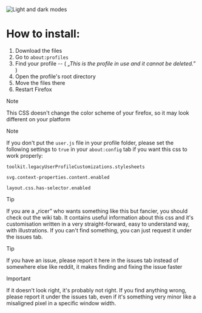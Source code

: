 ![Light and dark modes](https://github.com/user-attachments/assets/2827ebee-3fa2-4fd7-b096-a296c99f7212)


# How to install:
1. Download the files
3. Go to `about:profiles`
2. Find your profile  --  ( *„This is the profile in use and it cannot be deleted.”* )
3. Open the profile's root directory
5. Move the files there
6. Restart Firefox

[](https://github.com/Bali10050/FirefoxCSS/assets/110120798/55e7fb6e-aa93-4440-82b5-dbd997cd9f01)

> [!NOTE]
> This CSS doesn't change the color scheme of your firefox, so it may look different on your platform

> [!NOTE]
> If you don't put the `user.js` file in your profile folder, please set the following settings to `true` in your `about:config` tab if you want this css to work properly:
> 
> `toolkit.legacyUserProfileCustomizations.stylesheets`
> 
> `svg.context-properties.content.enabled`
> 
> `layout.css.has-selector.enabled`

> [!TIP]
> If you are a „ricer” who wants something like this but fancier, you should check out the wiki tab. It contains useful information about this css and it's customisation written in a very straight-forward, easy to understand way, with illustrations. If you can't find something, you can just request it under the issues tab. 

> [!TIP]
> If you have an issue, please report it here in the issues tab instead of somewhere else like reddit, it makes finding and fixing the issue faster

> [!IMPORTANT]
> If it doesn't look right, it's probably not right. If you find anything wrong, please report it under the issues tab, even if it's something very minor like a misaligned pixel in a specific window width.
